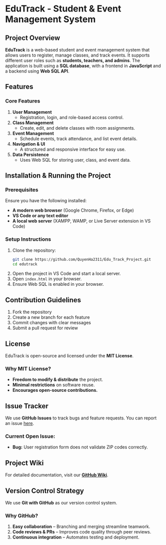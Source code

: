 # EduTrack - Student & Event Management System

## Project Overview

**EduTrack** is a web-based student and event management system that allows users to register, manage classes, and track events. It supports different user roles such as **students, teachers, and admins**. The application is built using a **SQL database**, with a frontend in **JavaScript** and a backend using **Web SQL API**.

## Features

### Core Features

1. **User Management**
   - Registration, login, and role-based access control.
2. **Class Management**
   - Create, edit, and delete classes with room assignments.
3. **Event Management**
   - Schedule events, track attendance, and list event details.
4. **Navigation & UI**
   - A structured and responsive interface for easy use.
5. **Data Persistence**
   - Uses Web SQL for storing user, class, and event data.

## Installation & Running the Project

### Prerequisites
Ensure you have the following installed:

- **A modern web browser** (Google Chrome, Firefox, or Edge)
- **VS Code or any text editor**
- **A local web server** (XAMPP, WAMP, or Live Server extension in VS Code)

### Setup Instructions

1. Clone the repository:
   ```bash
   git clone https://github.com/QuyenHa2311/Edu_Track_Project.git
   cd edutrack
   ```
2. Open the project in VS Code and start a local server.
3. Open `index.html` in your browser.
4. Ensure Web SQL is enabled in your browser.

## Contribution Guidelines

1. Fork the repository
2. Create a new branch for each feature
3. Commit changes with clear messages
4. Submit a pull request for review

## License

EduTrack is open-source and licensed under the **MIT License**.

### Why MIT License?
- **Freedom to modify & distribute** the project.
- **Minimal restrictions** on software reuse.
- **Encourages open-source contributions.**

## Issue Tracker

We use **GitHub Issues** to track bugs and feature requests. You can report an issue [here](https://github.com/QuyenHa2311/Edu_Track_Project/issues).

### Current Open Issue:
- **Bug:** User registration form does not validate ZIP codes correctly.

## Project Wiki

For detailed documentation, visit our **[GitHub Wiki](https://github.com/QuyenHa2311/Edu_Track_Project/wiki)**.

## Version Control Strategy

We use **Git with GitHub** as our version control system.

### Why GitHub?
1. **Easy collaboration** – Branching and merging streamline teamwork.
2. **Code reviews & PRs** – Improves code quality through peer reviews.
3. **Continuous integration** – Automates testing and deployment.
